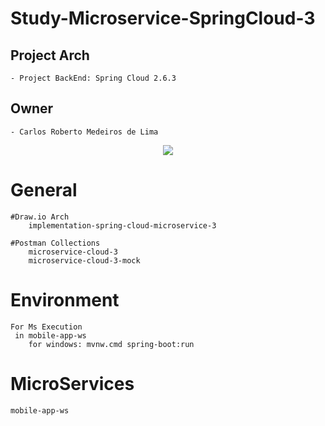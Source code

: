 # Study-Microservice-SpringCloud-3

## Project Arch
	- Project BackEnd: Spring Cloud 2.6.3
	
## Owner
	- Carlos Roberto Medeiros de Lima
	
<p align="center">
  <img src= "https://github.com/CarlosRobertoMedeiros/study-microservice-springcloud-3/draw.io/implementation-spring-cloud-microservice-3.png" />
</p>

# General
	
	#Draw.io Arch
		implementation-spring-cloud-microservice-3
	
	#Postman Collections
		microservice-cloud-3
		microservice-cloud-3-mock

# Environment
	For Ms Execution
	 in mobile-app-ws	
		for windows: mvnw.cmd spring-boot:run

# MicroServices
	mobile-app-ws
